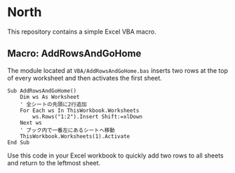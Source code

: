 # North

This repository contains a simple Excel VBA macro.

## Macro: AddRowsAndGoHome

The module located at `VBA/AddRowsAndGoHome.bas` inserts two rows at the top of every worksheet and then activates the first sheet.

```
Sub AddRowsAndGoHome()
    Dim ws As Worksheet
    ' 全シートの先頭に2行追加
    For Each ws In ThisWorkbook.Worksheets
        ws.Rows("1:2").Insert Shift:=xlDown
    Next ws
    ' ブック内で一番左にあるシートへ移動
    ThisWorkbook.Worksheets(1).Activate
End Sub
```

Use this code in your Excel workbook to quickly add two rows to all sheets and return to the leftmost sheet.
